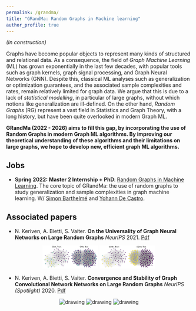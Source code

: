```yaml
---
permalink: /grandma/
title: "GRandMa: Random Graphs in Machine learning"
author_profile: true
---
```


*(In construction)*

Graphs have become popular objects to represent many kinds of structured and relational data. As a consequence, the field of *Graph Machine Learning* (ML) has grown exponentially in the last few decades, with popular tools such as graph kernels, graph signal processing, and Graph Neural Networks (GNN). Despite this, classical ML analyses such as generalization or optimization guarantees, and the associated sample complexities and rates, remain relatively limited for graph data. We argue that this is due to a lack of *statistical modelling*, in particular of large graphs, without which notions like generalization are ill-defined. On the other hand, *Random Graphs* (RG) represent a vast field in Statistics and Graph Theory, with a long history, but have been quite overlooked in modern Graph ML.

**GRandMa (2022 - 2026) aims to fill this gap, by incorporating the use of Random Graphs in modern Graph ML algorithms. By improving our theoretical understanding of these algorithms and their limitations on large graphs, we hope to develop new, efficient graph ML algorithms.**

## Jobs

- **Spring 2022: Master 2 Internship + PhD**: [Random Graphs in Machine Learning](http://nkeriven.github.io/files/2022_stage_gml.pdf). The core topic of GRandMa: the use of random graphs to study generalization and sample complexities in graph machine learning. W/ [Simon Barthelmé]() and [Yohann De Castro]().

## Associated papers

- N. Keriven, A. Bietti, S. Vaiter. **On the Universality of Graph Neural Networks on Large Random Graphs** *NeurIPS* 2021. [Pdf](https://arxiv.org/abs/2105.13099)
<p align="center">
<img src="/files/eq_sbm_gnn_graph.png" alt="drawing" width="30%"/>
<img src="/files/eq_sbm_sgnn_graph.png" alt="drawing" width="30%"/>
</p>

- N. Keriven, A. Bietti, S. Vaiter. **Convergence and Stability of Graph Convolutional Network Networks on Large Random Graphs** *NeurIPS (Spotlight)* 2020. [Pdf](https://arxiv.org/abs/2006.01868)

<p align="center">
<img src="/files/cgcn0.png" alt="drawing" width="15%"/>
<img src="/files/cgcn1.png" alt="drawing" width="15%"/>
<img src="/files/cgcn2.png" alt="drawing" width="15%"/>
</p>

